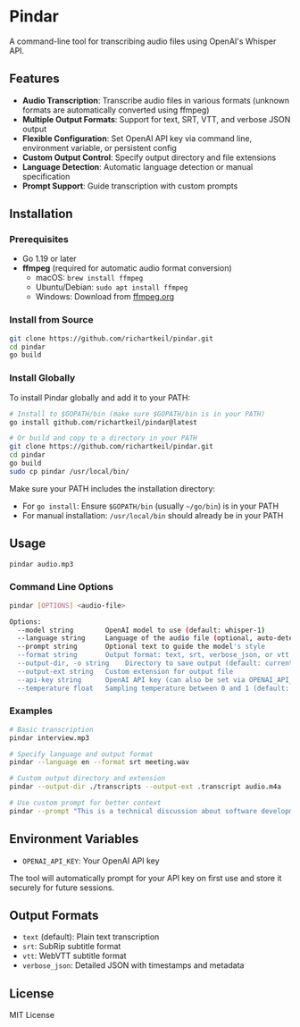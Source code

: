 # Pindar

A command-line tool for transcribing audio files using OpenAI's Whisper API.

## Features

- **Audio Transcription**: Transcribe audio files in various formats (unknown formats are automatically converted using ffmpeg)
- **Multiple Output Formats**: Support for text, SRT, VTT, and verbose JSON output
- **Flexible Configuration**: Set OpenAI API key via command line, environment variable, or persistent config
- **Custom Output Control**: Specify output directory and file extensions
- **Language Detection**: Automatic language detection or manual specification
- **Prompt Support**: Guide transcription with custom prompts

## Installation

### Prerequisites

- Go 1.19 or later
- **ffmpeg** (required for automatic audio format conversion)
  - macOS: `brew install ffmpeg`
  - Ubuntu/Debian: `sudo apt install ffmpeg`
  - Windows: Download from [ffmpeg.org](https://ffmpeg.org/download.html)

### Install from Source

```bash
git clone https://github.com/richartkeil/pindar.git
cd pindar
go build
```

### Install Globally

To install Pindar globally and add it to your PATH:

```bash
# Install to $GOPATH/bin (make sure $GOPATH/bin is in your PATH)
go install github.com/richartkeil/pindar@latest

# Or build and copy to a directory in your PATH
git clone https://github.com/richartkeil/pindar.git
cd pindar
go build
sudo cp pindar /usr/local/bin/
```

Make sure your PATH includes the installation directory:
- For `go install`: Ensure `$GOPATH/bin` (usually `~/go/bin`) is in your PATH
- For manual installation: `/usr/local/bin` should already be in your PATH

## Usage

```bash
pindar audio.mp3
```

### Command Line Options

```bash
pindar [OPTIONS] <audio-file>

Options:
  --model string        OpenAI model to use (default: whisper-1)
  --language string     Language of the audio file (optional, auto-detected if not specified)
  --prompt string       Optional text to guide the model's style
  --format string       Output format: text, srt, verbose_json, or vtt (default: text)
  --output-dir, -o string    Directory to save output (default: current directory)
  --output-ext string   Custom extension for output file
  --api-key string      OpenAI API key (can also be set via OPENAI_API_KEY environment variable)
  --temperature float   Sampling temperature between 0 and 1 (default: 0)
```

### Examples

```bash
# Basic transcription
pindar interview.mp3

# Specify language and output format
pindar --language en --format srt meeting.wav

# Custom output directory and extension
pindar --output-dir ./transcripts --output-ext .transcript audio.m4a

# Use custom prompt for better context
pindar --prompt "This is a technical discussion about software development" podcast.mp3
```

## Environment Variables

- `OPENAI_API_KEY`: Your OpenAI API key

The tool will automatically prompt for your API key on first use and store it securely for future sessions.

## Output Formats

- `text` (default): Plain text transcription
- `srt`: SubRip subtitle format
- `vtt`: WebVTT subtitle format  
- `verbose_json`: Detailed JSON with timestamps and metadata

## License

MIT License
